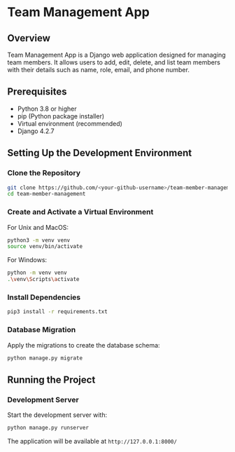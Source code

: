 # Team Management App

## Overview

Team Management App is a Django web application designed for managing team members. It allows users to add, edit, delete, and list team members with their details such as name, role, email, and phone number.

## Prerequisites

- Python 3.8 or higher
- pip (Python package installer)
- Virtual environment (recommended)
- Django 4.2.7

## Setting Up the Development Environment

### Clone the Repository

```sh
git clone https://github.com/<your-github-username>/team-member-management.git
cd team-member-management
```

### Create and Activate a Virtual Environment

For Unix and MacOS:

```sh
python3 -m venv venv
source venv/bin/activate
```

For Windows:

```sh
python -m venv venv
.\venv\Scripts\activate
```

### Install Dependencies

```sh
pip3 install -r requirements.txt
```

### Database Migration

Apply the migrations to create the database schema:

```sh
python manage.py migrate
```

## Running the Project

### Development Server

Start the development server with:

```sh
python manage.py runserver
```

The application will be available at `http://127.0.0.1:8000/`
